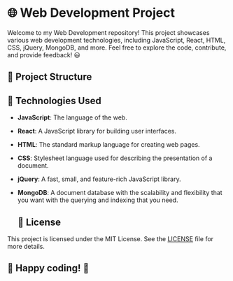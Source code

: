 # 🌐 Web Development Project

Welcome to my Web Development repository! This project showcases various web development technologies, including JavaScript, React, HTML, CSS, jQuery, MongoDB, and more. Feel free to explore the code, contribute, and provide feedback! 😃

## 📁 Project Structure

## 🚀 Technologies Used

- **JavaScript**: The language of the web.
- **React**: A JavaScript library for building user interfaces.
- **HTML**: The standard markup language for creating web pages.
- **CSS**: Stylesheet language used for describing the presentation of a document.
- **jQuery**: A fast, small, and feature-rich JavaScript library.
- **MongoDB**: A document database with the scalability and flexibility that you want with the querying and indexing that you need.

  ## 📜 License

This project is licensed under the MIT License. See the [LICENSE](LICENSE) file for more details.

## 🙏  Happy coding! 🎉
